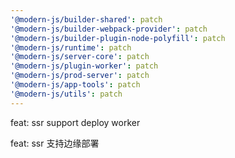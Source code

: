 ```yaml
---
'@modern-js/builder-shared': patch
'@modern-js/builder-webpack-provider': patch
'@modern-js/builder-plugin-node-polyfill': patch
'@modern-js/runtime': patch
'@modern-js/server-core': patch
'@modern-js/plugin-worker': patch
'@modern-js/prod-server': patch
'@modern-js/app-tools': patch
'@modern-js/utils': patch
---
```


feat: ssr support deploy worker

feat: ssr 支持边缘部署
